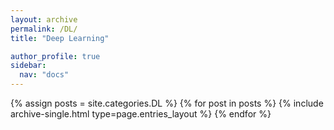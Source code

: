 ```yaml
---
layout: archive
permalink: /DL/
title: "Deep Learning"

author_profile: true
sidebar:
  nav: "docs"
---
```


{% assign posts = site.categories.DL %}
{% for post in posts %}
  {% include archive-single.html type=page.entries_layout %}
{% endfor %}